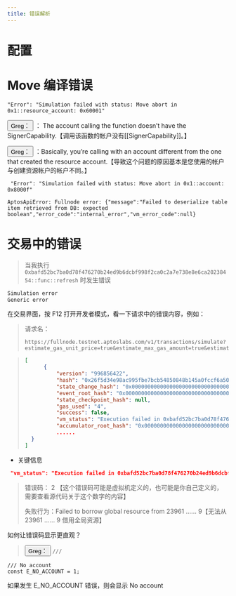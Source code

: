 ```yaml
---
title: 错误解析
---
```


# 配置



# Move 编译错误

`"Error": "Simulation failed with status: Move abort in 0x1::resource_account: 0x60001"`

<button type="button">Greg：</button> ： The account calling the function doesn’t have the SignerCapability.【调用该函数的帐户没有[[SignerCapability]]。】

<button type="button">Greg：</button> ：Basically, you’re calling with an account different from the one that created the resource account.【导致这个问题的原因基本是您使用的帐户与创建资源帐户的帐户不同。】



` "Error": "Simulation failed with status: Move abort in 0x1::account: 0x8000f"`



`AptosApiError: Fullnode error: {"message":"Failed to deserialize table item retrieved from DB: expected boolean","error_code":"internal_error","vm_error_code":null}`



# 交易中的错误

> 当我执行 `0xbafd52bc7ba0d78f476270b24ed9b6dcbf998f2ca0c2a7e738e8e6ca20238454::func::refresh` 时发生错误

```bash
Simulation error
Generic error
```

在交易界面，按 F12 打开开发者模式，看一下请求中的错误内容，例如：

> 请求名：
> ```http
> https://fullnode.testnet.aptoslabs.com/v1/transactions/simulate?estimate_gas_unit_price=true&estimate_max_gas_amount=true&estimate_prioritized_gas_unit_price=false
> ```


> ```json
> [
>   	{
>    		"version": "996856422",
>    		"hash": "0x26f5d34e98ac995fbe7bcb54850848b145a0fccf6a508bbe30633db876ae4471",
>    		"state_change_hash": "0x0000000000000000000000000000000000000000000000000000000000000000",
>    		"event_root_hash": "0x0000000000000000000000000000000000000000000000000000000000000000",
>    		"state_checkpoint_hash": null,
>    		"gas_used": "4",
>    		"success": false,
>    		"vm_status": "Execution failed in 0xbafd52bc7ba0d78f476270b24ed9b6dcbf998f2ca0c2a7e738e8e6ca20238454::func::refresh at code offset 2\nExecution failed with status: Failed to borrow global resource from 23961d315753c2a810e1dca61ef6ce2e5f0637967a0bbc8c9f4b95aeae082b79",
>    		"accumulator_root_hash": "0x0000000000000000000000000000000000000000000000000000000000000000",
>     		......
> 	}
> ]
> ```

- 关键信息

```json
 "vm_status": "Execution failed in 0xbafd52bc7ba0d78f476270b24ed9b6dcbf998f2ca0c2a7e738e8e6ca20238454::func::refresh at code offset 2\nExecution failed with status: Failed to borrow global resource from 23961d315753c2a810e1dca61ef6ce2e5f0637967a0bbc8c9f4b95aeae082b79",
```

> 错误码： 2 【这个错误码可能是虚拟机定义的，也可能是你自己定义的，需要查看源代码关于这个数字的内容】
>
> 失败行为：Failed to borrow global resource from 23961 ...... 9【无法从 23961 ...... 9 借用全局资源】

如何让错误码显示更直观？

> <button type="button">Greg：</button> `///`

```mvoe
/// No account  
const E_NO_ACCOUNT = 1;
```

如果发生 E_NO_ACCOUNT  错误，则会显示 No account



